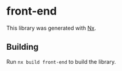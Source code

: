 # front-end

This library was generated with [Nx](https://nx.dev).

## Building

Run `nx build front-end` to build the library.
